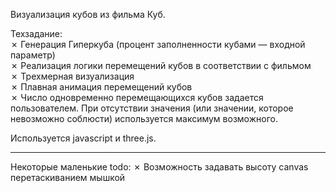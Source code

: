 Визуализация кубов из фильма Куб.

Техзадание:  
✗ Генерация Гиперкуба (процент заполненности кубами — входной параметр)  
✗ Реализация логики перемещений кубов в соответствии с фильмом  
✗ Трехмерная визуализация  
✗ Плавная анимация перемещений кубов  
✗ Число одновременно перемещающихся кубов задается пользователем. При отсутствии значения (или значении, которое невозможно соблюсти) используется максимум возможного.  

Используется javascript и three.js.

- - - 

Некоторые маленькие todo:
✗ Возможность задавать высоту canvas перетаскиванием мышкой